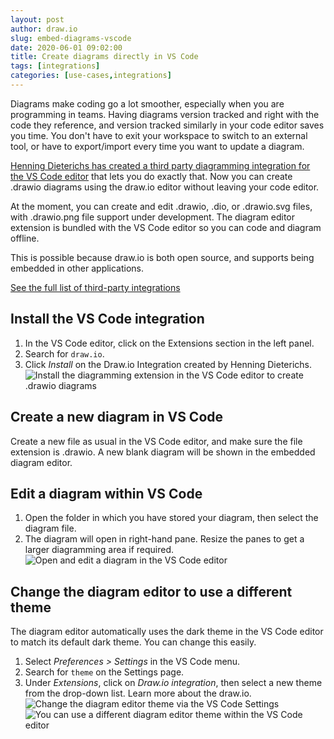 ```yaml
---
layout: post
author: draw.io
slug: embed-diagrams-vscode
date: 2020-06-01 09:02:00
title: Create diagrams directly in VS Code
tags: [integrations]
categories: [use-cases,integrations]
---
```


Diagrams make coding go a lot smoother, especially when you are programming in teams. Having diagrams version tracked and right with the code they reference, and version tracked similarly in your code editor saves you time. You don't have to exit your workspace to switch to an external tool, or have to export/import every time you want to update a diagram.

[Henning Dieterichs has created a third party diagramming integration for the VS Code editor](https://marketplace.visualstudio.com/items?itemName=hediet.vscode-drawio) that lets you do exactly that. Now you can create .drawio diagrams using the draw.io editor without leaving your code editor.

At the moment, you can create and edit .drawio, .dio, or .drawio.svg files, with .drawio.png file support under development. The diagram editor extension is bundled with the VS Code editor so you can code and diagram offline.

This is possible because draw.io is both open source, and supports being embedded in other applications.

[See the full list of third-party integrations](/integrations.html)

## Install the VS Code integration

1. In the VS Code editor, click on the Extensions section in the left panel.
2. Search for ``draw.io``.
3. Click _Install_ on the Draw.io Integration created by Henning Dieterichs.
<br /><img src="/assets/img/blog/vscode-drawio-integration-install.png" style="max-width:100%;height:auto;" alt="Install the diagramming extension in the VS Code editor to create .drawio diagrams">

## Create a new diagram in VS Code

Create a new file as usual in the VS Code editor, and make sure the file extension is .drawio. A new blank diagram will be shown in the embedded diagram editor.

## Edit a diagram within VS Code

1. Open the folder in which you have stored your diagram, then select the diagram file.
2. The diagram will open in right-hand pane. Resize the panes to get a larger diagramming area if required.
<br /><img src="/assets/img/blog/vscode-gitflow-diagram.png" style="max-width:100%;height:auto;" alt="Open and edit a diagram in the VS Code editor">

## Change the diagram editor to use a different theme

The diagram editor automatically uses the dark theme in the VS Code editor to match its default dark theme. You can change this easily.

1. Select _Preferences > Settings_ in the VS Code menu.
2. Search for ``theme`` on the Settings page.
3. Under _Extensions_, click on _Draw.io integration_, then select a new theme from the drop-down list. Learn more about the draw.io.
<br /><img src="/assets/img/blog/vscode-drawio-theme-selection.png" style="max-width:100%;height:auto;" alt="Change the diagram editor theme via the VS Code Settings">
<br /><img src="/assets/img/blog/vscode-gitflow-diagram-light.png" style="max-width:100%;height:auto;" alt="You can use a different diagram editor theme within the VS Code editor">
